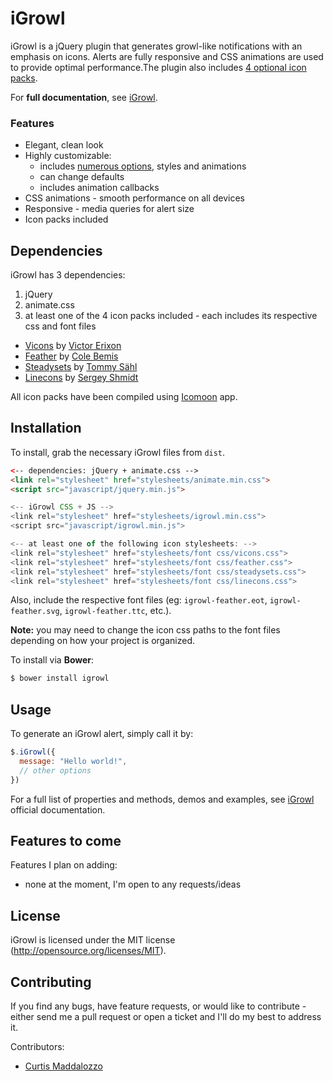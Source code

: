 iGrowl
======

iGrowl is a jQuery plugin that generates growl-like notifications with an emphasis on icons. Alerts are fully responsive and CSS animations are used to provide optimal performance.The plugin also includes [4 optional icon packs](http://catc.github.io/iGrowl/#ss-installation).

For **full documentation**, see [iGrowl](http://catc.github.io/iGrowl/).

### Features
* Elegant, clean look
* Highly customizable:
    * includes [numerous options](http://catc.github.io/iGrowl/#ss-properties), styles and animations
    * can change defaults
    * includes animation callbacks
* CSS animations - smooth performance on all devices
* Responsive - media queries for alert size
* Icon packs included


## Dependencies
iGrowl has 3 dependencies:

1. jQuery
2. animate.css
3. at least one of the 4 icon packs included - each includes its respective css and font files
  * [Vicons](https://dribbble.com/shots/1663443-60-Vicons-Free-Icon-Set) by [Victor Erixon](http://victorerixon.com/)
  * [Feather](http://colebemis.com/feather/) by [Cole Bemis](http://colebemis.com/)
  * [Steadysets](https://dribbble.com/shots/929153-Steady-set-of-icons) by [Tommy Sähl](http://tommysahl.com/)
  * [Linecons](http://designmodo.com/linecons-free/) by [Sergey Shmidt](http://shmidt.in/)

All icon packs have been compiled using [Icomoon](https://icomoon.io/) app.

## Installation
To install, grab the necessary iGrowl files from `dist`.
```HTML
<-- dependencies: jQuery + animate.css --> 
<link rel="stylesheet" href="stylesheets/animate.min.css">
<script src="javascript/jquery.min.js">

<-- iGrowl CSS + JS --> 
<link rel="stylesheet" href="stylesheets/igrowl.min.css">
<script src="javascript/igrowl.min.js">

<-- at least one of the following icon stylesheets: --> 
<link rel="stylesheet" href="stylesheets/font css/vicons.css">
<link rel="stylesheet" href="stylesheets/font css/feather.css">
<link rel="stylesheet" href="stylesheets/font css/steadysets.css">
<link rel="stylesheet" href="stylesheets/font css/linecons.css">
```
Also, include the respective font files (eg: `igrowl-feather.eot`, `igrowl-feather.svg`, `igrowl-feather.ttc`, etc.).

**Note:** you may need to change the icon css paths to the font files depending on how your project is organized.

To install via **Bower**: 
```bash
$ bower install igrowl
```

## Usage
To generate an iGrowl alert, simply call it by:
```javascript
$.iGrowl({
  message: "Hello world!",
  // other options
})
```
For a full list of properties and methods, demos and examples, see [iGrowl](http://catc.github.io/iGrowl/) official documentation.

## Features to come
Features I plan on adding:
* none at the moment, I'm open to any requests/ideas

## License
iGrowl is licensed under the MIT license (http://opensource.org/licenses/MIT).

## Contributing
If you find any bugs, have feature requests, or would like to contribute - either send me a pull request or open a ticket and I'll do my best to address it.

Contributors:
- [Curtis Maddalozzo](https://github.com/cmaddalozzo)
